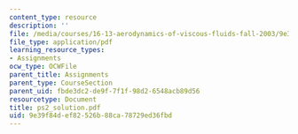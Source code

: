 ```yaml
---
content_type: resource
description: ''
file: /media/courses/16-13-aerodynamics-of-viscous-fluids-fall-2003/9e39f84def82526b88ca78729ed36fbd_ps2_solution.pdf
file_type: application/pdf
learning_resource_types:
- Assignments
ocw_type: OCWFile
parent_title: Assignments
parent_type: CourseSection
parent_uid: fbde3dc2-de9f-7f1f-98d2-6548acb89d56
resourcetype: Document
title: ps2_solution.pdf
uid: 9e39f84d-ef82-526b-88ca-78729ed36fbd
---
```


